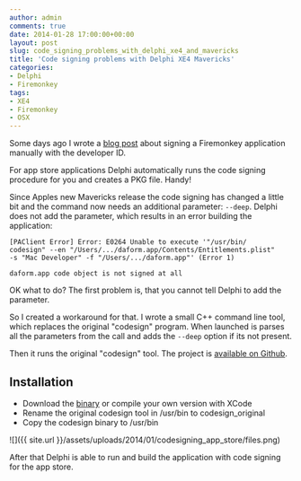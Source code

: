 ```yaml
---
author: admin
comments: true
date: 2014-01-28 17:00:00+00:00
layout: post
slug: code_signing_problems_with_delphi_xe4_and_mavericks
title: 'Code signing problems with Delphi XE4 Mavericks'
categories:
- Delphi
- Firemonkey
tags:
- XE4
- Firemonkey
- OSX
---
```


Some days ago I wrote a [blog post](http://andydunkel.net/delphi/firemonkey/2014/01/22/signing_delphi_xe_applications_for_osx.html) about signing a Firemonkey application manually with the developer ID.

For app store applications Delphi automatically runs the code signing procedure for you and creates a PKG file. Handy!

Since Apples new Mavericks release the code signing has changed a little bit and the command now needs an additional parameter: <code>--deep</code>. Delphi does not add the parameter, which results in an error building the application:

	[PAClient Error] Error: E0264 Unable to execute '"/usr/bin/
	codesign" --en "/Users/.../daform.app/Contents/Entitlements.plist" 
	-s "Mac Developer" -f "/Users/.../daform.app"' (Error 1)

	daform.app code object is not signed at all

OK what to do? The first problem is, that you cannot tell Delphi to add the parameter.

So I created a workaround for that. I wrote a small C++ command line tool, which replaces the original "codesign" program. When launched is parses all the parameters from the call and adds the <code>--deep</code> option if its not present.

Then it runs the original "codesign" tool. The project is [available on Github](https://github.com/andydunkel/DelphiXE4-Mavericks-Codesign-Helper).

## Installation ##

- Download the [binary](https://github.com/andydunkel/DelphiXE4-Mavericks-Codesign-Helper/blob/master/codesign?raw=true) or compile your own version with XCode
- Rename the original codesign tool in /usr/bin to codesign_original
- Copy the codesign binary to /usr/bin

![]({{ site.url }}/assets/uploads/2014/01/codesigning_app_store/files.png)

After that Delphi is able to run and build the application with code signing for the app store.



